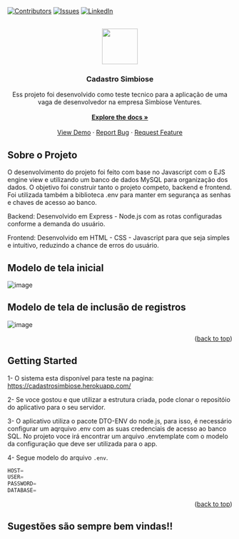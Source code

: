 [![Contributors][contributors-shield]][contributors-url]
[![Issues][issues-shield]][issues-url]
[![LinkedIn][linkedin-shield]][linkedin-url]


<br />
<div align="center">
  <a href="https://github.com/mmar11/cadastro_simbiose">
    <img src="https://www.gitbook.com/cdn-cgi/image/width=40,height=40,fit=contain,dpr=1,format=auto/https%3A%2F%2F1027653275-files.gitbook.io%2F~%2Ffiles%2Fv0%2Fb%2Fgitbook-legacy-files%2Fo%2Fspaces%252F-LfATdAbPaQ2x-bW4518%252Favatar.png%3Fgeneration%3D1581382589383763%26alt%3Dmedia" width="80" height="80">
  </a>

<h3 align="center">Cadastro Simbiose</h3>

  <p align="center">
    Ess projeto foi desenvolvido como teste tecnico para a aplicação de uma vaga de desenvolvedor na empresa Simbiose Ventures.
    <br />
    <br />
    <a href="https://github.com/mmar11/cadastro_simbiose"><strong>Explore the docs »</strong></a>
    <br />
    <br />
    <a href="https://github.com/mmar11/cadastro_simbiose">View Demo</a>
    ·
    <a href="https://github.com/mmar11/cadastro_simbiose">Report Bug</a>
    ·
    <a href="https://github.com/mmar11/cadastro_simbiose">Request Feature</a>
  </p>
</div>





<!-- SOBRE O PROJETO -->
## Sobre o Projeto

O desenvolvimento do projeto foi feito com base no Javascript com o EJS engine view e utilizando um banco de dados MySQL para organização dos dados.
O objetivo foi construir tanto o projeto competo, backend e frontend.<br />
Foi utilizada também a biblioteca .env para manter em segurança as senhas e chaves de acesso ao banco.

Backend: Desenvolvido em Express - Node.js com as rotas configuradas conforme a demanda do usuário.

Frontend: Desenvolvido em HTML - CSS - Javascript para que seja simples e intuitivo, reduzindo a chance de erros do usuário.

## Modelo de tela inicial
![image](https://user-images.githubusercontent.com/76869166/196429030-c3a9b67d-6dbd-4d79-b8d6-b9d946106b08.png)

## Modelo de tela de inclusão de registros
![image](https://user-images.githubusercontent.com/76869166/196428858-74499e13-76a8-4a57-8969-754932cd141c.png)


<p align="right">(<a href="#readme-top">back to top</a>)</p>


<!-- GETTING STARTED -->
## Getting Started

1- O sistema esta disponível para teste na pagina: https://cadastrosimbiose.herokuapp.com/

2- Se voce gostou e que utilizar a estrutura criada, pode clonar o repositóio do aplicativo para o seu servidor.

3- O aplicativo utiliza o pacote DTO-ENV do node.js, para isso, é necessário configurar um aqrquivo .env com as suas credenciais de acesso ao banco SQL. No projeto voce irá encontrar um arquivo .envtemplate com o modelo da configuração que deve ser utilizada para o app.

4- Segue modelo do arquivo `.env`.
   ```js
HOST= 
USER= 
PASSWORD= 
DATABASE=
   ```

<p align="right">(<a href="#readme-top">back to top</a>)</p>



## Sugestões são sempre bem vindas!!








<!-- MARKDOWN LINKS & IMAGES -->
<!-- https://www.markdownguide.org/basic-syntax/#reference-style-links -->
[contributors-shield]: https://img.shields.io/github/contributors/github_username/repo_name.svg?style=for-the-badge
[contributors-url]: https://www.linkedin.com/in/marcelo-mariano-dev/
[forks-shield]: https://img.shields.io/github/forks/github_username/repo_name.svg?style=for-the-badge
[forks-url]: https://github.com/github_username/repo_name/network/members
[stars-shield]: https://img.shields.io/github/stars/github_username/repo_name.svg?style=for-the-badge
[stars-url]: https://github.com/github_username/repo_name/stargazers
[issues-shield]: https://img.shields.io/github/issues/github_username/repo_name.svg?style=for-the-badge
[issues-url]: https://github.com/mmar11/cadastro_simbiose/issues
[license-shield]: https://img.shields.io/github/license/github_username/repo_name.svg?style=for-the-badge
[license-url]: https://github.com/github_username/repo_name/blob/master/LICENSE.txt
[linkedin-shield]: https://img.shields.io/badge/-LinkedIn-black.svg?style=for-the-badge&logo=linkedin&colorB=555
[linkedin-url]: https://www.linkedin.com/in/marcelo-mariano-dev/
[product-screenshot]: images/screenshot.png
[Next.js]: https://img.shields.io/badge/next.js-000000?style=for-the-badge&logo=nextdotjs&logoColor=white
[Next-url]: https://nextjs.org/
[React.js]: https://img.shields.io/badge/React-20232A?style=for-the-badge&logo=react&logoColor=61DAFB
[React-url]: https://reactjs.org/
[Vue.js]: https://img.shields.io/badge/Vue.js-35495E?style=for-the-badge&logo=vuedotjs&logoColor=4FC08D
[Vue-url]: https://vuejs.org/
[Angular.io]: https://img.shields.io/badge/Angular-DD0031?style=for-the-badge&logo=angular&logoColor=white
[Angular-url]: https://angular.io/
[Svelte.dev]: https://img.shields.io/badge/Svelte-4A4A55?style=for-the-badge&logo=svelte&logoColor=FF3E00
[Svelte-url]: https://svelte.dev/
[Laravel.com]: https://img.shields.io/badge/Laravel-FF2D20?style=for-the-badge&logo=laravel&logoColor=white
[Laravel-url]: https://laravel.com
[Bootstrap.com]: https://img.shields.io/badge/Bootstrap-563D7C?style=for-the-badge&logo=bootstrap&logoColor=white
[Bootstrap-url]: https://getbootstrap.com
[JQuery.com]: https://img.shields.io/badge/jQuery-0769AD?style=for-the-badge&logo=jquery&logoColor=white
[JQuery-url]: https://jquery.com 
